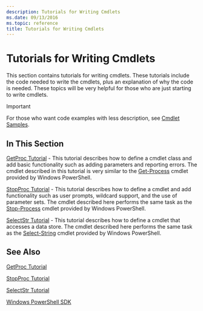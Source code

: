 ```yaml
---
description: Tutorials for Writing Cmdlets
ms.date: 09/13/2016
ms.topic: reference
title: Tutorials for Writing Cmdlets
---
```

# Tutorials for Writing Cmdlets

This section contains tutorials for writing cmdlets. These tutorials include the code needed to write the cmdlets, plus an explanation of why the code is needed. These topics will be very helpful for those who are just starting to write cmdlets.

> [!IMPORTANT]
> For those who want code examples with less description, see [Cmdlet Samples](./cmdlet-samples.md).

## In This Section

[GetProc Tutorial](./getproc-tutorial.md) - 
This tutorial describes how to define a cmdlet class and add basic functionality such as adding parameters and reporting errors. The cmdlet described in this tutorial is very similar to the [Get-Process](/powershell/module/Microsoft.PowerShell.Management/Get-Process) cmdlet provided by Windows PowerShell.

[StopProc Tutorial](./stopproc-tutorial.md) - 
This tutorial describes how to define a cmdlet and add functionality such as user prompts, wildcard support, and the use of parameter sets. The cmdlet described here performs the same task as the [Stop-Process](/powershell/module/Microsoft.PowerShell.Management/Stop-Process) cmdlet provided by Windows PowerShell.

[SelectStr Tutorial](./selectstr-tutorial.md) - 
This tutorial describes how to define a cmdlet that accesses a data store. The cmdlet described here performs the same task as the [Select-String](/powershell/module/microsoft.powershell.utility/select-string) cmdlet provided by Windows PowerShell.

## See Also

[GetProc Tutorial](./getproc-tutorial.md)

[StopProc Tutorial](./stopproc-tutorial.md)

[SelectStr Tutorial](./selectstr-tutorial.md)

[Windows PowerShell SDK](../windows-powershell-reference.md)
